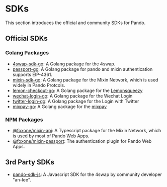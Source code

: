 # SDKs

This section introduces the official and community SDKs for Pando.

## Official SDKs

### Golang Packages

- [4swap-sdk-go](https://github.com/fox-one/4swap-sdk-go): A Golang package for the 4swap.
- [passport-go](https://github.com/fox-one/passport-go): A Golang package for pando and mixin authentication supports EIP-4361.
- [mixin-sdk-go](https://github.com/fox-one/mixin-sdk-go): A Golang package for the Mixin Network, which is used widely in Pando Protcols.
- [lemon-checkout-go](https://github.com/pandodao/lemon-checkout-go): A Golang package for the [Lemonsqueezy](https://lemonsqueezy.com)
- [wechat-login-go](https://github.com/pandodao/wechat-login-go): A Golang package for the Wechat Login
- [twitter-login-go](https://github.com/pandodao/twitter-login-go): A Golang package for the Login with Twitter
- [mixpay-go](https://github.com/pandodao/mixpay-go): A Golang package for the [mixpay](https://mixpay.me)

### NPM Packages

- [@foxone/mixin-api](https://www.npmjs.com/package/@foxone/mixin-api): A Typescript package for the Mixin Network, which is used by most of Pando Web Apps.
- [@foxone/mixin-passport](https://www.npmjs.com/package/@foxone/mixin-passport): The authentication plugin for Pando Web Apps.

## 3rd Party SDKs

- [pando-sdk-js](https://github.com/an-lee/pando-sdk-js): A Javascript SDK for the 4swap by community developer "an-lee".

